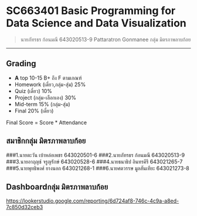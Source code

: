 # SC663401 Basic Programming for Data Science and Data Visualization
> นายภัทรธร ก้อนมณี 643020513-9 Pattaratron Gonmanee กลุ่ม มิตรภาพลาบก้อย
---------------------------------
## Grading
- **A** top 10-15 B+ ถึง F ตามเกณฑ์
-  Homework (เดี่ยว,กลุ่ม-สุ่ม)  25%
-  Quiz (เดี่ยว)  10%
-  Project (กลุ่ม-เลือกเอง)  30%
-  Mid-term  15% (กลุ่ม-สุ่ม)
-  Final  20% (เดี่ยว)

  Final Score = Score * Attendance
## สมาชิกกลุ่ม มิตรภาพลาบก้อย
###1.นายตะวัน เบ้าหล่อเพชร 643020501-6
###2.นายภัทรธร ก้อนมณี 643020513-9
###3.นายอาฤญช์ จรูญรักษ์ 643020528-6
###4.นายธนาธิป อินทรคีรี 643021265-7
###5.นายพุทธิพงศ์ ยางนอก 643021268-1
###6.นายศตวรรษ มูลสันเทียะ 643021273-8
## Dashboardกลุ่ม มิตรภาพลาบก้อย
https://lookerstudio.google.com/reporting/6d724af8-746c-4c9a-a8ed-7c850d32ceb3

